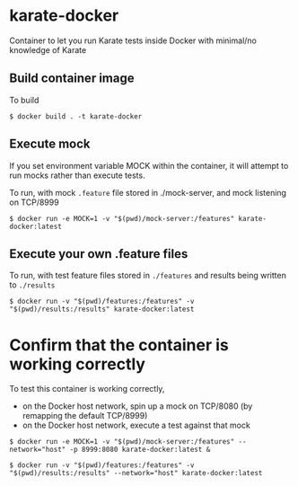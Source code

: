 # karate-docker

Container to let you run Karate tests inside Docker with minimal/no knowledge of Karate

## Build container image

To build

`$ docker build . -t karate-docker`

## Execute mock

If you set environment variable MOCK within the container, it will attempt to run mocks rather than execute tests.

To run, with mock `.feature` file stored in ./mock-server, and mock listening on TCP/8999

`$ docker run -e MOCK=1 -v "$(pwd)/mock-server:/features" karate-docker:latest`

## Execute your own .feature files

To run, with test feature files stored in `./features` and results being written to `./results`

`$ docker run -v "$(pwd)/features:/features" -v "$(pwd)/results:/results" karate-docker:latest`

# Confirm that the container is working correctly

To test this container is working correctly,
- on the Docker host network, spin up a mock on TCP/8080 (by remapping the default TCP/8999)
- on the Docker host network, execute a test against that mock

`$ docker run -e MOCK=1 -v "$(pwd)/mock-server:/features" --network="host" -p 8999:8080 karate-docker:latest &`

`$ docker run -v "$(pwd)/features:/features" -v "$(pwd)/results:/results" --network="host" karate-docker:latest`
